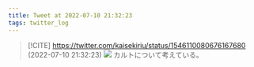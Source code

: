 ```yaml
---
title: Tweet at 2022-07-10 21:32:23
tags: twitter_log
---
```


> [!CITE] https://twitter.com/kaisekiriu/status/1546110080676167680 (2022-07-10 21:32:23)
> ![](https://twitter.com/kaisekiriu/status/1546110080676167680)
> カルトについて考えている。
